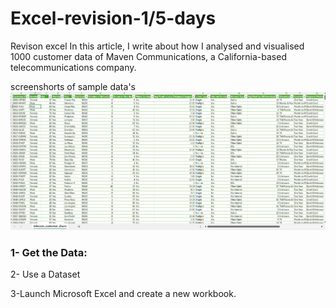 # Excel-revision-1/5-days
Revison excel
In this article, I write about how I analysed and visualised 1000 customer data of Maven Communications, a California-based telecommunications company.

screenshorts of sample data's
![image alt](https://github.com/Udayagour14/Telecom-Churn-Minimization-Strategy/blob/main/5.-Customer-churn-article.png?raw=true)

###  1- Get the Data:

2- Use a Dataset

3-Launch Microsoft Excel and create a new workbook.
